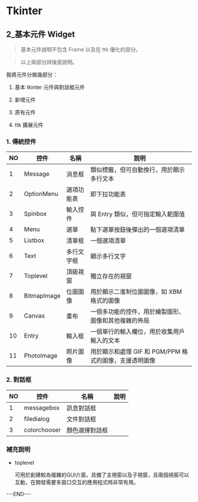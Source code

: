 # Tkinter

## 2_基本元件 Widget

> 基本元件說明不包含 Frame 以及在 ttk 優化的部分。  

> 以上兩部分詳後面說明。

我將元件分做幾部分：

1. 基本 tkinter 元件與對話框元件

2. 新增元件

3. 原有元件

4. ttk 擴展元件

### 1. 傳統控件
| NO | 控件          | 名稱         | 說明                                                   |
|----|--------------|------------|-----------------------------------------------------|
| 1  | Message      | 消息框       | 類似標籤，但可自動換行，用於顯示多行文本                   |
| 2  | OptionMenu   | 選項功能表     | 即下拉功能表                                            |
| 3  | Spinbox      | 輸入控件      | 與 Entry 類似，但可指定輸入範圍值                        |
| 4  | Menu         | 選單         | 點下選單按鈕後彈出的一個選項清單                           |
| 5  | Listbox      | 清單框       | 一個選項清單                                              |
| 6  | Text         | 多行文字框     | 顯示多行文字                                              |
| 7  | Toplevel     | 頂級視窗      | 獨立存在的視窗                                            |
| 8  | BitmapImage  | 位圖圖像      | 用於顯示二進制位圖圖像，如 XBM 格式的圖像                  |
| 9  | Canvas       | 畫布         | 一個多功能的控件，用於繪製圖形、圖像和其他複雜的佈局         |
| 10 | Entry        | 輸入框       | 一個單行的輸入欄位，用於收集用戶輸入的文本                 |
| 11 | PhotoImage   | 照片圖像      | 用於顯示和處理 GIF 和 PGM/PPM 格式的圖像，支援透明圖像     |

### 2. 對話框
| NO | 控件          | 名稱           | 說明           |
|----|--------------|--------------|--------------|
| 1  | messagebox   | 訊息對話框     |                |
| 2  | filedialog   | 文件對話框     |                |
| 3  | colorchooser | 顏色選擇對話框  |                |

### 補充說明

- toplevel  

  可用於創建較為複雜的GUI介面，具備了主視窗以及子視窗，且兩個視窗可以互動，在開發需要多窗口交互的應用程式時非常有用。

---END---

